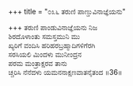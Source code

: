 +++
title = "೦೩೬ ತರುಣಿ ಪಾಣ್ಡುವಿನಾಜ್ಞೆಯನು"

+++
ತರುಣಿ ಪಾಂಡುವಿನಾಜ್ಞೆಯನು ನಿಜ  
ಶಿರದೊಳಾಂತು ಸಮಸ್ತಮುನಿ ಮು  
ಖ್ಯರಿಗೆ ವಂದಿಸಿ ಹರಿಹರಬ್ರಹ್ಮಾದಿಗಳಿಗೆರಗಿ    
ಸರಸಿಯಲಿ ಮಿಂದಳು ಮುನೀಂದ್ರನ  
ಪರಮ ಮಂತ್ರಾಕ್ಷರವ ತಾನು  
ಚ್ಚರಿಸಿ ನೆನೆದಳು ಯಮನನಾಕ್ಷಣವಾತನೈತಂದ     ॥36॥